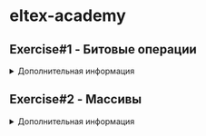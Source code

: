 # eltex-academy
## Exercise#1 - Битовые операции
<details>
  <summary>Дополнительная информация</summary>
   
Задание№1
Введите целое положительное число от 0 до 255 включительно: 123
01111011
 
Задание№2
Введите целое число от -128 до 127 включительно: -123
10000101 

Задание№3
Введите целое положительное число от 0 до 255 включительно: 123
6 - 01111011

Задание№4
Введите целое положительное число: 123
Введите целое положительное число от 0 до 255 включительно: 123
00000000000000000111101101111011 
31611

</details>

## Exercise#2 - Массивы
<details>
  <summary>Дополнительная информация</summary>
   
Задание №1 
Введите число от 1 до 99: 
6

1 2 3 4 5 6 

7 8 9 10 11 12 

13 14 15 16 17 18 

19 20 21 22 23 24 

25 26 27 28 29 30 

31 32 33 34 35 36 

Задание №2 
Введите число от 1 до 99: 6

6 5 4 3 2 1 

Задание №3 
Введите число от 0 до 99:6

0 0 0 0 0 1 

0 0 0 0 1 1 

0 0 0 1 1 1 

0 0 1 1 1 1 

0 1 1 1 1 1 

1 1 1 1 1 1 

Задание №4 
Введите число от 0 до 99:7

1 2 3 4 5 6 7 

24 25 26 27 28 29 8 

23 40 41 42 43 30 9 

22 39 48 49 44 31 10 

21 38 47 46 45 32 11 

20 37 36 35 34 33 12 

19 18 17 16 15 14 13 

</details>
